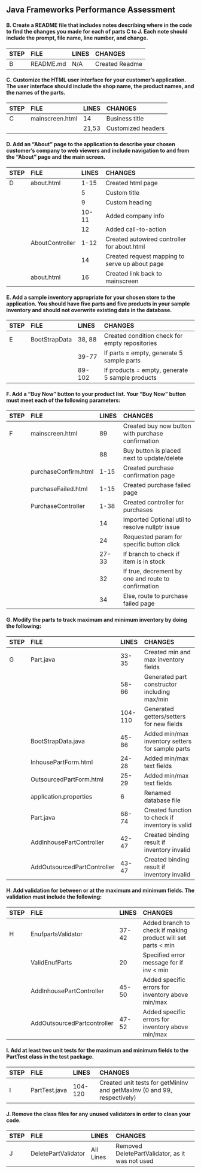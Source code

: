 Java Frameworks Performance Assessment
--------------------------------------
#### B.  Create a README file that includes notes describing where in the code to find the changes you made for each of parts C to J. Each note should include the prompt, file name, line number, and change.
| STEP | FILE      | LINES | CHANGES        |
|:-----|:----------|:------|:---------------|
| B    | README.md | N/A   | Created Readme |

#### C.  Customize the HTML user interface for your customer’s application. The user interface should include the shop name, the product names, and the names of the parts.
| STEP | FILE            | LINES | CHANGES            |
|:-----|:----------------|:------|:-------------------|
| C    | mainscreen.html | 14    | Business title     |
|      |                 | 21,53 | Customized headers |

#### D.  Add an “About” page to the application to describe your chosen customer’s company to web viewers and include navigation to and from the “About” page and the main screen.
| STEP | FILE            | LINES | CHANGES                                        |
|:-----|:----------------|:------|:-----------------------------------------------|
| D    | about.html      | 1-15  | Created html page                              |
|      |                 | 5     | Custom title                                   |
|      |                 | 9     | Custom heading                                 |
|      |                 | 10-11 | Added company info                             |
|      |                 | 12    | Added call-to-action                           |
|      | AboutController | 1-12  | Created autowired controller for about.html    |
|      |                 | 14    | Created request mapping to serve up about page |
|      | about.html      | 16    | Created link back to mainscreen                |

#### E.  Add a sample inventory appropriate for your chosen store to the application. You should have five parts and five products in your sample inventory and should not overwrite existing data in the database.
| STEP | FILE          | LINES  | CHANGES                                         |
|:-----|:--------------|:-------|:------------------------------------------------|
| E    | BootStrapData | 38, 88 | Created condition check for empty repositories  |
|      |               | 39-77  | If parts = empty, generate 5 sample parts       |
|      |               | 89-102 | If products = empty, generate 5 sample products |

#### F.  Add a “Buy Now” button to your product list. Your “Buy Now” button must meet each of the following parameters:
| STEP | FILE                 | LINES | CHANGES                                             |
|:-----|:---------------------|:------|:----------------------------------------------------|
| F    | mainscreen.html      | 89    | Created buy now button with purchase confirmation   |
|      |                      | 88    | Buy button is placed next to update/delete          |
|      | purchaseConfirm.html | 1-15  | Created purchase confirmation page                  |
|      | purchaseFailed.html  | 1-15  | Created purchase failed page                        |
|      | PurchaseController   | 1-38  | Created controller for purchases                    |
|      |                      | 14    | Imported Optional util to resolve nullptr issue     |
|      |                      | 24    | Requested param for specific button click           |
|      |                      | 27-33 | If branch to check if item is in stock              |
|      |                      | 32    | If true, decrement by one and route to confirmation |
|      |                      | 34    | Else, route to purchase failed page                 |

#### G. Modify the parts to track maximum and minimum inventory by doing the following:
| STEP | FILE                        | LINES   | CHANGES                                          |
|:-----|:----------------------------|:--------|:-------------------------------------------------|
| G    | Part.java                   | 33-35   | Created min and max inventory fields             |
|      |                             | 58-66   | Generated part constructor including max/min     |
|      |                             | 104-110 | Generated getters/setters for new fields         |
|      | BootStrapData.java          | 45-86   | Added min/max inventory setters for sample parts |
|      | InhousePartForm.html        | 24-28   | Added min/max text fields                        |
|      | OutsourcedPartForm.html     | 25-29   | Added min/max text fields                        |
|      | application.properties      | 6       | Renamed database file                            |
|      | Part.java                   | 68-74   | Created function to check if inventory is valid  |
|      | AddInhousePartController    | 42-47   | Created binding result if inventory invalid      |
|      | AddOutsourcedPartController | 43-47   | Created binding result if inventory invalid      |

#### H. Add validation for between or at the maximum and minimum fields. The validation must include the following:
| STEP | FILE                        | LINES | CHANGES                                                        |
|:-----|:----------------------------|:------|:---------------------------------------------------------------|
| H    | EnufpartsValidator          | 37-42 | Added branch to check if making product will set parts < min   |
|      | ValidEnufParts              | 20    | Specified error message for if inv < min                       |
|      | AddInhousePartController    | 45-50 | Added specific errors for inventory above min/max              |
|      | AddOutsourcedPartcontroller | 47-52 | Added specific errors for inventory above min/max              |

#### I.  Add at least two unit tests for the maximum and minimum fields to the PartTest class in the test package.
| STEP | FILE          | LINES   | CHANGES                                                                 |
|:-----|:--------------|:--------|:------------------------------------------------------------------------|
| I    | PartTest.java | 104-120 | Created unit tests for getMinInv and getMaxInv (0 and 99, respectively) |

#### J.  Remove the class files for any unused validators in order to clean your code.
| STEP | FILE                | LINES     | CHANGES                                         |
|:-----|:--------------------|:----------|:------------------------------------------------|
| J    | DeletePartValidator | All Lines | Removed DeletePartValidator, as it was not used |
